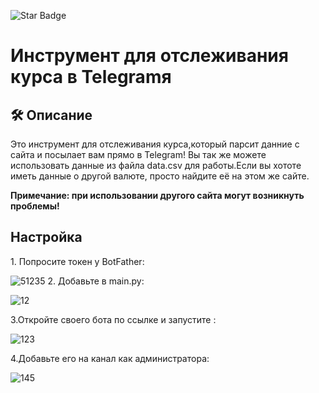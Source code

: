 ![Star Badge](https://img.shields.io/static/v1?label=%F0%9F%8C%9F&message=If%20Useful&style=style=flat&color=BC4E99)

# Инструмент для отслеживания курса в Telegramя

## 🛠️ Описание
<!--Remove the below lines and add yours -->
Это инструмент для отслеживания курса,который парсит данние с сайта и посылает вам прямо в Telegram!
Вы так же можете использовать данные из файла data.csv для работы.Если вы хототе иметь данные о другой валюте,
просто найдите её на этом же сайте.

**Примечание: при использовании другого сайта могут возникнуть проблемы!**


## Настройка
<div>
 1. Попросите токен у BotFather:

 ![51235](https://user-images.githubusercontent.com/63512181/219955657-06538c3b-d85d-4069-b6a8-6dafb5cafd43.JPG)
 2. Добавьте в main.py:

 ![12](https://user-images.githubusercontent.com/63512181/220596220-8350d721-abfa-4d85-ae3e-7345c963bad6.JPG)


 3.Откройте своего бота по ссылке и запустите :
 
 ![123](https://user-images.githubusercontent.com/63512181/220601529-11fb7e01-c8f3-449b-88f9-5e0d55941aa8.JPG)
 
 4.Добавьте его на канал как администратора: 
 
 ![145](https://user-images.githubusercontent.com/63512181/220602103-fb1ed7c0-3a50-4c1c-a1b4-42ddd655b1d4.JPG)

</div>
